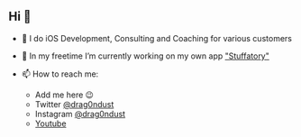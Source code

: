 ## Hi 👋
- 🔭 I do iOS Development, Consulting and Coaching for various customers
- 🔭 In my freetime I’m currently working on my own app ["Stuffatory"](https://apps.apple.com/app/stuffatory/id1503902091)

- 📫 How to reach me:  
  - Add me here 😉
  - Twitter [@drag0ndust](https://twitter.com/drag0ndust)
  - Instagram [@drag0ndust](https://instagram.com/drag0ndust)
  - [Youtube](https://www.youtube.com/user/drag0ndust) 

<!--
**Drag0ndust/Drag0ndust** is a ✨ _special_ ✨ repository because its `README.md` (this file) appears on your GitHub profile.

Here are some ideas to get you started:

- 🔭 I’m currently working on ...
- 🌱 I’m currently learning ...
- 👯 I’m looking to collaborate on ...
- 🤔 I’m looking for help with ...
- 💬 Ask me about ...
- 📫 How to reach me: ...
- 😄 Pronouns: ...
- ⚡ Fun fact: ...
-->
